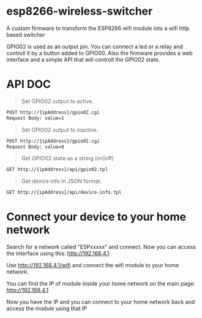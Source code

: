 # esp8266-wireless-switcher
A custom firmware to transform the ESP8266 wifi module into a wifi http based switcher

GPIO02 is used as an output pin. You can connect a led or a relay and controll it by a button added to GPIO00.
Also the firmware provides a web interface and a simple API that will controll the GPIO02 state.

# API DOC
> Set GPIO02 output to active.
```bash
POST http://{ipAddress}/gpio02.cgi
Request Body: value=1
```

> Set GPIO02 output to inactive.
```bash
POST http://{ipAddress}/gpio02.cgi
Request Body: value=0
```

> Get GPIO02 state as a string (on|off)
```bash
GET http://{ipAddress}/api/gpio02.tpl
```

> Get device info in JSON format.
```bash
GET http://{ipAddress}/api/device-info.tpl
```

# Connect your device to your home network

Search for a network called "ESPxxxxx" and connect.
Now you can access the interface using this: http://192.168.4.1

Use http://192.168.4.1/wifi and connect the wifi module to your home network.

You can find the IP of module inside your home network on the main page: http://192.168.4.1

Now you have the IP and you can connect to your home network back and access the module using that IP
